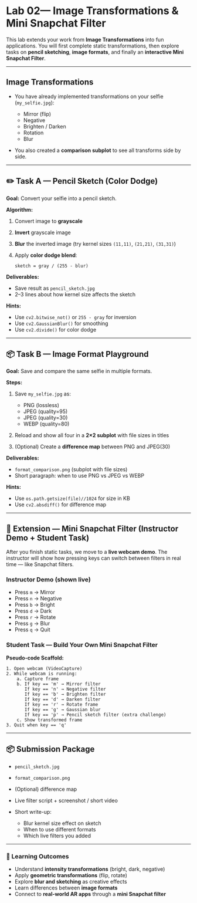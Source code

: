 # Lab 02— Image Transformations & Mini Snapchat Filter

This lab extends your work from **Image Transformations** into fun applications. You will first complete static transformations, then explore tasks on **pencil sketching**, **image formats**, and finally an **interactive Mini Snapchat Filter**.

---

## Image Transformations

* You have already implemented transformations on your selfie (`my_selfie.jpg`):

  * Mirror (flip)
  * Negative
  * Brighten / Darken
  * Rotation
  * Blur
* You also created a **comparison subplot** to see all transforms side by side.

---

## ✏️ Task A — Pencil Sketch (Color Dodge)

**Goal:** Convert your selfie into a pencil sketch.

**Algorithm:**

1. Convert image to **grayscale**
2. **Invert** grayscale image
3. **Blur** the inverted image (try kernel sizes `(11,11)`, `(21,21)`, `(31,31)`)
4. Apply **color dodge blend**:

   ```text
   sketch = gray / (255 - blur)
   ```

**Deliverables:**

* Save result as `pencil_sketch.jpg`
* 2–3 lines about how kernel size affects the sketch

**Hints:**

* Use `cv2.bitwise_not()` or `255 - gray` for inversion
* Use `cv2.GaussianBlur()` for smoothing
* Use `cv2.divide()` for color dodge

---

## 📦 Task B — Image Format Playground

**Goal:** Save and compare the same selfie in multiple formats.

**Steps:**

1. Save `my_selfie.jpg` as:

   * PNG (lossless)
   * JPEG (quality=95)
   * JPEG (quality=30)
   * WEBP (quality=80)
2. Reload and show all four in a **2×2 subplot** with file sizes in titles
3. (Optional) Create a **difference map** between PNG and JPEG(30)

**Deliverables:**

* `format_comparison.png` (subplot with file sizes)
* Short paragraph: when to use PNG vs JPEG vs WEBP

**Hints:**

* Use `os.path.getsize(file)//1024` for size in KB
* Use `cv2.absdiff()` for difference map

---

## 🎥 Extension — Mini Snapchat Filter (Instructor Demo + Student Task)

After you finish static tasks, we move to a **live webcam demo**. The instructor will show how pressing keys can switch between filters in real time — like Snapchat filters.

### Instructor Demo (shown live)

* Press `m` → Mirror
* Press `n` → Negative
* Press `b` → Bright
* Press `d` → Dark
* Press `r` → Rotate
* Press `g` → Blur
* Press `q` → Quit

### Student Task — Build Your Own Mini Snapchat Filter

**Pseudo-code Scaffold:**

```text
1. Open webcam (VideoCapture)
2. While webcam is running:
    a. Capture frame
    b. If key == 'm' → Mirror filter
       If key == 'n' → Negative filter
       If key == 'b' → Brighten filter
       If key == 'd' → Darken filter
       If key == 'r' → Rotate frame
       If key == 'g' → Gaussian blur
       If key == 'p' → Pencil sketch filter (extra challenge)
    c. Show transformed frame
3. Quit when key == 'q'
```
---

## 📦 Submission Package

* `pencil_sketch.jpg`
* `format_comparison.png`
* (Optional) difference map
* Live filter script + screenshot / short video
* Short write-up:

  * Blur kernel size effect on sketch
  * When to use different formats
  * Which live filters you added

---

### 🎯 Learning Outcomes

* Understand **intensity transformations** (bright, dark, negative)
* Apply **geometric transformations** (flip, rotate)
* Explore **blur and sketching** as creative effects
* Learn differences between **image formats**
* Connect to **real-world AR apps** through a **mini Snapchat filter**
